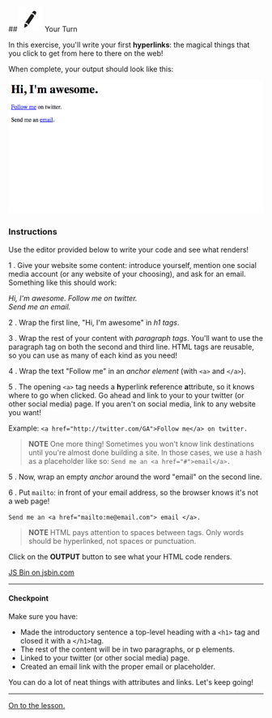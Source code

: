 
##![Your Turn](../assets/exercise.png) Your Turn

In this exercise, you'll write your first **hyperlinks**: the magical things that you click to get from here to there on the web!

When complete, your output should look like this: 

![](../assets/elkwebdesign/hyperlinks.png)


### Instructions

Use the editor provided below to write your code and see what renders! 

1 . Give your website some content: introduce yourself, mention one social media account (or any website of your choosing), and ask for an email. Something like this should work:

*Hi, I'm awesome.
Follow me on twitter.  
Send me an email.*

2 . Wrap the first line, "Hi, I'm awesome" in *h1 tags*.

3 . Wrap the rest of your content with *paragraph tags*. You'll want to use the paragraph tag on both the second and third line. HTML tags are reusable, so you can use as many of each kind as you need!

4 . Wrap the text "Follow me" in an *anchor element* (with `<a>` and `</a>`).

5 . The opening `<a>` tag needs a **h**yperlink **r**eference **a**ttribute, so it knows where to go when clicked. Go ahead and link to your to your twitter (or other social media) page. If you aren't on social media, link to any website you want!

Example:
`<a href="http://twitter.com/GA">Follow me</a> on twitter.`

> **NOTE** One more thing! Sometimes you won't know link destinations until you're almost done building a site. In those cases, we use a hash as a placeholder like so: `Send me an <a href="#">email</a>.`

5 . Now, wrap an empty *anchor* around the word "email" on the second line.

6 . Put `mailto`: in front of your email address, so the browser knows it's not a web page!

`Send me an <a href="mailto:me@email.com"> email </a>.`

> **NOTE** HTML pays attention to spaces between tags. Only words should be hyperlinked, not spaces or punctuation.



Click on the **OUTPUT** button to see what your HTML code renders. 

<a class="jsbin-embed" href="http://jsbin.com/zevojec/embed?html&height=600px">JS Bin on jsbin.com</a><script src="http://static.jsbin.com/js/embed.min.js?3.35.11"></script>

---


#### Checkpoint

Make sure you have:

- Made the introductory sentence a top-level heading with a `<h1>` tag and closed it with a `</h1>`tag.
- The rest of the content will be in two paragraphs, or p elements.
- Linked to your twitter (or other social media) page.
- Created an email link with the proper email or placeholder.


You can do a lot of neat things with attributes and links. Let's keep going!

---

[On to the lesson.](08_lesson.md)
